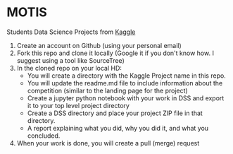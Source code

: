 # MOTIS
Students Data Science Projects from [Kaggle](https://www.kaggle.com/)

1. Create an account on Github (using your personal email)
1. Fork this repo and clone it locally (Google it if you don't know how. I suggest using a tool like SourceTree)
1. In the cloned repo on your local HD:
	- You will create a directory with the Kaggle Project name in this repo.
	- You will update the readme.md file to include information about the competition (similar to the landing page for the project)
	- Create a jupyter python notebook with your work in DSS and export it to your top level project directory
	- Create a DSS directory and place your project ZIP file in that directory.
	- A report explaining what you did, why you did it, and what you concluded.
1. When your work is done, you will create a pull (merge) request